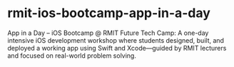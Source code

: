 # rmit-ios-bootcamp-app-in-a-day
App in a Day – iOS Bootcamp @ RMIT Future Tech Camp: A one-day intensive iOS development workshop where students designed, built, and deployed a working app using Swift and Xcode—guided by RMIT lecturers and focused on real-world problem solving.
